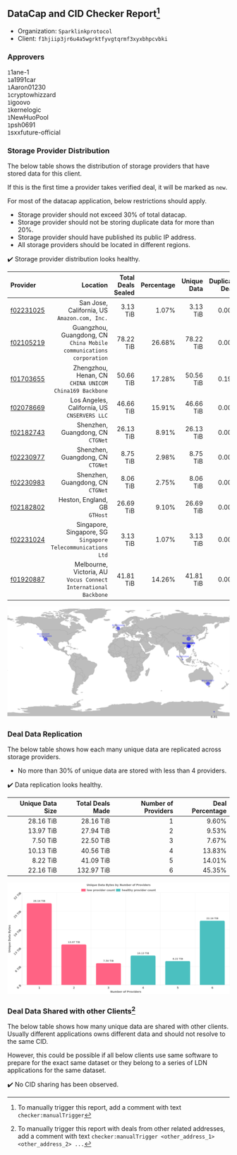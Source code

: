 ## DataCap and CID Checker Report[^1]
 - Organization: `Sparklinkprotocol`
 - Client: `f1hjiip3jr6u4a5wgrktfyvgtqrmf3xyxbhpcvbki`
### Approvers
`1`1ane-1<br/>`1`a1991car<br/>`1`Aaron01230<br/>`1`cryptowhizzard<br/>`1`igoovo<br/>`1`kernelogic<br/>`1`NewHuoPool<br/>`1`psh0691<br/>`1`sxxfuture-official

### Storage Provider Distribution
The below table shows the distribution of storage providers that have stored data for this client.

If this is the first time a provider takes verified deal, it will be marked as `new`.

For most of the datacap application, below restrictions should apply.
 - Storage provider should not exceed 30% of total datacap.
 - Storage provider should not be storing duplicate data for more than 20%.
 - Storage provider should have published its public IP address.
 - All storage providers should be located in different regions.

✔️ Storage provider distribution looks healthy.

| Provider                                              |                                                               Location | Total Deals Sealed | Percentage | Unique Data | Duplicate Deals |
| :---------------------------------------------------- | ---------------------------------------------------------------------: | -----------------: | ---------: | ----------: | --------------: |
| [f02231025](https://filfox.info/en/address/f02231025) |                        San Jose, California, US<br/>`Amazon.com, Inc.` |           3.13 TiB |      1.07% |    3.13 TiB |           0.00% |
| [f02105219](https://filfox.info/en/address/f02105219) | Guangzhou, Guangdong, CN<br/>`China Mobile communications corporation` |          78.22 TiB |     26.68% |   78.22 TiB |           0.00% |
| [f01703655](https://filfox.info/en/address/f01703655) |              Zhengzhou, Henan, CN<br/>`CHINA UNICOM China169 Backbone` |          50.66 TiB |     17.28% |   50.56 TiB |           0.19% |
| [f02078669](https://filfox.info/en/address/f02078669) |                        Los Angeles, California, US<br/>`CNSERVERS LLC` |          46.66 TiB |     15.91% |   46.66 TiB |           0.00% |
| [f02182743](https://filfox.info/en/address/f02182743) |                                   Shenzhen, Guangdong, CN<br/>`CTGNet` |          26.13 TiB |      8.91% |   26.13 TiB |           0.00% |
| [f02230977](https://filfox.info/en/address/f02230977) |                                   Shenzhen, Guangdong, CN<br/>`CTGNet` |           8.75 TiB |      2.98% |    8.75 TiB |           0.00% |
| [f02230983](https://filfox.info/en/address/f02230983) |                                   Shenzhen, Guangdong, CN<br/>`CTGNet` |           8.06 TiB |      2.75% |    8.06 TiB |           0.00% |
| [f02182802](https://filfox.info/en/address/f02182802) |                                       Heston, England, GB<br/>`GTHost` |          26.69 TiB |      9.10% |   26.69 TiB |           0.00% |
| [f02231024](https://filfox.info/en/address/f02231024) |        Singapore, Singapore, SG<br/>`Singapore Telecommunications Ltd` |           3.13 TiB |      1.07% |    3.13 TiB |           0.00% |
| [f01920887](https://filfox.info/en/address/f01920887) |     Melbourne, Victoria, AU<br/>`Vocus Connect International Backbone` |          41.81 TiB |     14.26% |   41.81 TiB |           0.00% |

<img src="https://raw.githubusercontent.com/data-preservation-programs/filplus-checker-assets/main/filecoin-project/filecoin-plus-large-datasets/issues/1671/1691203354242.png"/>

### Deal Data Replication
The below table shows how each many unique data are replicated across storage providers.

- No more than 30% of unique data are stored with less than 4 providers.

✔️ Data replication looks healthy.

| Unique Data Size | Total Deals Made | Number of Providers | Deal Percentage |
| ---------------: | ---------------: | ------------------: | --------------: |
|        28.16 TiB |        28.16 TiB |                   1 |           9.60% |
|        13.97 TiB |        27.94 TiB |                   2 |           9.53% |
|         7.50 TiB |        22.50 TiB |                   3 |           7.67% |
|        10.13 TiB |        40.56 TiB |                   4 |          13.83% |
|         8.22 TiB |        41.09 TiB |                   5 |          14.01% |
|        22.16 TiB |       132.97 TiB |                   6 |          45.35% |

<img src="https://raw.githubusercontent.com/data-preservation-programs/filplus-checker-assets/main/filecoin-project/filecoin-plus-large-datasets/issues/1671/1691203354999.png"/>

### Deal Data Shared with other Clients[^3]
The below table shows how many unique data are shared with other clients.
Usually different applications owns different data and should not resolve to the same CID.

However, this could be possible if all below clients use same software to prepare for the exact same dataset or they belong to a series of LDN applications for the same dataset.

✔️ No CID sharing has been observed.

[^1]: To manually trigger this report, add a comment with text `checker:manualTrigger`

[^2]: Deals from those addresses are combined into this report as they are specified with `checker:manualTrigger`

[^3]: To manually trigger this report with deals from other related addresses, add a comment with text `checker:manualTrigger <other_address_1> <other_address_2> ...`
